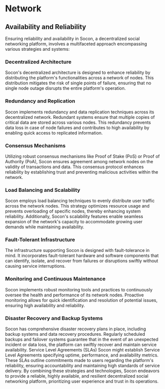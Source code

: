 # Network

## Availability and Reliability

Ensuring reliability and availability in Socon, a decentralized social networking platform, involves a multifaceted approach encompassing various strategies and systems:

### Decentralized Architecture
Socon's decentralized architecture is designed to enhance reliability by distributing the platform's functionalities across a network of nodes. This distribution mitigates the risk of single points of failure, ensuring that no single node outage disrupts the entire platform's operation.

### Redundancy and Replication
Socon implements redundancy and data replication techniques across its decentralized network. Redundant systems ensure that multiple copies of critical data are stored across various nodes. This redundancy prevents data loss in case of node failures and contributes to high availability by enabling quick access to replicated information.

### Consensus Mechanisms
Utilizing robust consensus mechanisms like Proof of Stake (PoS) or Proof of Authority (PoA), Socon ensures agreement among network nodes on the validity of transactions and data. This consensus protocol enhances reliability by establishing trust and preventing malicious activities within the network.

### Load Balancing and Scalability
Socon employs load balancing techniques to evenly distribute user traffic across the network nodes. This strategy optimizes resource usage and prevents overloading of specific nodes, thereby enhancing system reliability. Additionally, Socon's scalability features enable seamless expansion of the network's capacity to accommodate growing user demands while maintaining availability.

### Fault-Tolerant Infrastructure
The infrastructure supporting Socon is designed with fault-tolerance in mind. It incorporates fault-tolerant hardware and software components that can identify, isolate, and recover from failures or disruptions swiftly without causing service interruptions.

### Monitoring and Continuous Maintenance
Socon implements robust monitoring tools and practices to continuously oversee the health and performance of its network nodes. Proactive monitoring allows for quick identification and resolution of potential issues, ensuring high availability and reliability.

### Disaster Recovery and Backup Systems
Socon has comprehensive disaster recovery plans in place, including backup systems and data recovery procedures. Regularly scheduled backups and failover systems guarantee that in the event of an unexpected incident or data loss, the platform can swiftly recover and maintain service availability.
Service Level Agreements (SLAs)
Socon might establish Service Level Agreements specifying uptime, performance, and availability metrics. These SLAs outline commitments made to users regarding the platform's reliability, ensuring accountability and maintaining high standards of service delivery.
By combining these strategies and technologies, Socon endeavors to provide a reliable, highly available, and resilient decentralized social networking platform, prioritizing user experience and trust in its operations.